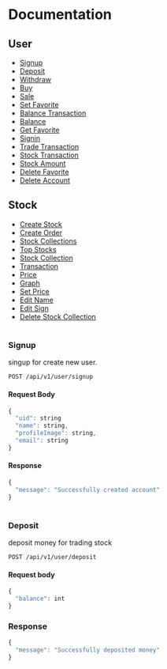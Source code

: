 # Documentation
## User
* [Signup](#signup)
* [Deposit](#deposit)
* [Withdraw](#withdraw)
* [Buy](#buy)
* [Sale](#sale)
* [Set Favorite](#set-favorite)
* [Balance Transaction](#balance-transaction)
* [Balance](#balance)
* [Get Favorite](#get-favorite)
* [Signin](#signin)
* [Trade Transaction](#trade-transaction)
* [Stock Transaction](#stock-transaction)
* [Stock Amount](#stock-amount)
* [Delete Favorite](#delete-favorite)
* [Delete Account](#delete-account)

## Stock
* [Create Stock](#create-stock)
* [Create Order](#create-order)
* [Stock Collections](#collections)
* [Top Stocks](#top-stocks)
* [Stock Collection](#collection)
* [Transaction](#transaction)
* [Price](#price)
* [Graph](#graph)
* [Set Price](#set-price)
* [Edit Name](#edit-name)
* [Edit Sign](#edit-sign)
* [Delete Stock Collection](#delete-stock)

#

### Signup
singup for create new user.
```http
POST /api/v1/user/signup
```
#### Request Body
```javascript
{
  "uid": string
  "name": string,
  "profileImage": string,
  "email": string
}
```

#### Response
```javascript
{
  "message": "Successfully created account"
}
```
#

### Deposit
deposit money for trading stock
```http
POST /api/v1/user/deposit
```
#### Request body
```javascript
{
  "balance": int
}
```
### Response
```javascript
{
  "message": "Successfully deposited money"
}
```
#
